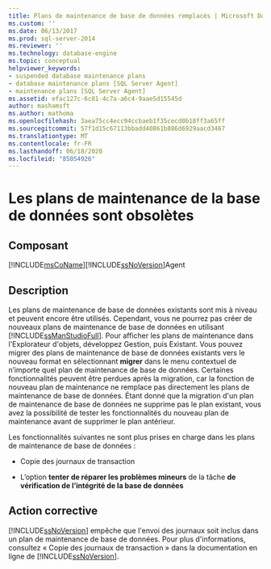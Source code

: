 ```yaml
---
title: Plans de maintenance de base de données remplacés | Microsoft Docs
ms.custom: ''
ms.date: 06/13/2017
ms.prod: sql-server-2014
ms.reviewer: ''
ms.technology: database-engine
ms.topic: conceptual
helpviewer_keywords:
- suspended database maintenance plans
- database maintenance plans [SQL Server Agent]
- maintenance plans [SQL Server Agent]
ms.assetid: efac127c-6c81-4c7a-a6c4-9aae5d15545d
author: mashamsft
ms.author: mathoma
ms.openlocfilehash: 3aea75cc4ecc94ccbaeb1f35cecd0b18ff3a65ff
ms.sourcegitcommit: 57f1d15c67113bbadd40861b886d6929aacd3467
ms.translationtype: MT
ms.contentlocale: fr-FR
ms.lasthandoff: 06/18/2020
ms.locfileid: "85054926"
---
```

# <a name="database-maintenance-plans-superseded"></a>Les plans de maintenance de la base de données sont obsolètes
    
## <a name="component"></a>Composant  
 [!INCLUDE[msCoName](../../includes/msconame-md.md)][!INCLUDE[ssNoVersion](../../includes/ssnoversion-md.md)]Agent  
  
## <a name="description"></a>Description  
 Les plans de maintenance de base de données existants sont mis à niveau et peuvent encore être utilisés. Cependant, vous ne pourrez pas créer de nouveaux plans de maintenance de base de données en utilisant [!INCLUDE[ssManStudioFull](../../includes/ssmanstudiofull-md.md)]. Pour afficher les plans de maintenance dans l'Explorateur d'objets, développez Gestion, puis Existant. Vous pouvez migrer des plans de maintenance de base de données existants vers le nouveau format en sélectionnant **migrer** dans le menu contextuel de n’importe quel plan de maintenance de base de données. Certaines fonctionnalités peuvent être perdues après la migration, car la fonction de nouveau plan de maintenance ne remplace pas directement les plans de maintenance de base de données. Étant donné que la migration d'un plan de maintenance de base de données ne supprime pas le plan existant, vous avez la possibilité de tester les fonctionnalités du nouveau plan de maintenance avant de supprimer le plan antérieur.  
  
 Les fonctionnalités suivantes ne sont plus prises en charge dans les plans de maintenance de base de données :  
  
-   Copie des journaux de transaction  
  
-   L’option **tenter de réparer les problèmes mineurs** de la tâche **de vérification de l’intégrité de la base de données**  
  
## <a name="corrective-action"></a>Action corrective  
 [!INCLUDE[ssNoVersion](../../includes/ssnoversion-md.md)] empêche que l'envoi des journaux soit inclus dans un plan de maintenance de base de données. Pour plus d'informations, consultez « Copie des journaux de transaction » dans la documentation en ligne de [!INCLUDE[ssNoVersion](../../includes/ssnoversion-md.md)].  
  
  
